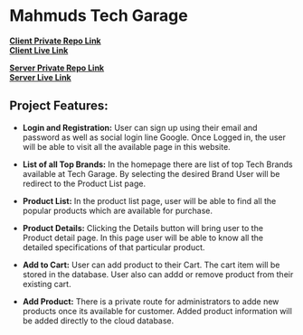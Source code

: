 # Mahmuds Tech Garage
**[ Client Private Repo Link](https://github.com/programming-hero-web-course-4/b8a10-brandshop-client-side-smbmunna)**
<br>
**[ Client Live Link](https://tech-garage-9e1a9.web.app)**

**[ Server Private Repo Link](https://github.com/programming-hero-web-course-4/b8a10-brandshop-server-side-smbmunna)**
<br>
**[ Server Live Link](http://localhost:5000/)**


##  Project Features: 

- **Login and Registration:** User can sign up using their email and password as well as social login line Google. Once Logged in, the user will be able to visit all the available page in this website. 

- **List of all Top Brands:** In the homepage there are list of top Tech Brands available at Tech Garage. By selecting the desired Brand User will be redirect to the Product List page. 

- **Product List:** In the product list page, user will be able to find all the popular products which are available for purchase. 

- **Product Details:** Clicking the Details button will bring user to the Product detail page. In this page user will be able to know all the detailed specifications of that particular product. 

- **Add to Cart:** User can add product to their Cart. The cart item will be stored in the database. User also can addd or remove product from their existing cart. 

- **Add Product:** There is a private route for administrators to adde new products once its available for customer. Added product information will be added directly to the cloud database.  
